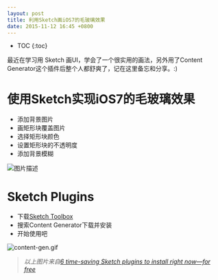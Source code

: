 ```yaml
---
layout: post
title: 利用Sketch画iOS7的毛玻璃效果
date: 2015-11-12 16:45 +0800
---
```


* TOC
{:toc}


最近在学习用 Sketch 画UI，学会了一个很实用的画法，另外用了Content Generator这个插件后整个人都舒爽了，记在这里备忘和分享。:)

# 使用Sketch实现iOS7的毛玻璃效果

- 添加背景图片
- 画矩形块覆盖图片
- 选择矩形块颜色
- 设置矩形块的不透明度
- 添加背景模糊

![图片描述](https://sfault-image.b0.upaiyun.com/139/719/1397191535-54f7c076e4101)



# Sketch Plugins

- 下载[Sketch Toolbox](http://sketchtoolbox.com)
- 搜索Content Generator下载并安装
- 开始使用吧

 ![content-gen.gif](https://sfault-image.b0.upaiyun.com/794/588/7945882-54f7bf8cbdb12)
> *以上图片来自[6 time-saving Sketch plugins to install right now—for free](http://blog.invisionapp.com/6-time-saving-sketch-plugins-to-install-right-now-for-free/)*

